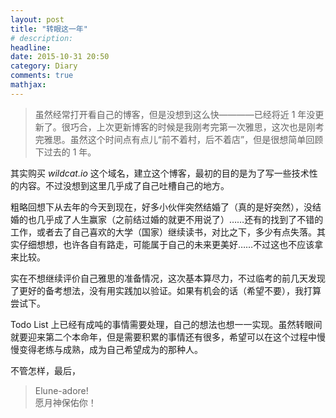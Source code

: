 ```yaml
---
layout: post
title: "转眼这一年"
# description: 
headline: 
date: 2015-10-31 20:50
category: Diary
comments: true
mathjax: 
---
```


> 虽然经常打开看自己的博客，但是没想到这么快————已经将近 1 年没更新了。很巧合，上次更新博客的时候是我刚考完第一次雅思，这次也是刚考完雅思。虽然这个时间点有点儿“前不着村，后不着店”，但是很想简单回顾下过去的 1 年。

其实购买 *wildcat.io* 这个域名，建立这个博客，最初的目的是为了写一些技术性的内容。不过没想到这里几乎成了自己吐槽自己的地方。

<!-- more -->

粗略回想下从去年的今天到现在，好多小伙伴突然结婚了（真的是好突然），没结婚的也几乎成了人生赢家（之前结过婚的就更不用说了）……还有的找到了不错的工作，或者去了自己喜欢的大学（国家）继续读书，对比之下，多少有点失落。其实仔细想想，也许各自有路走，可能属于自己的未来更美好……不过这也不应该拿来比较。

实在不想继续评价自己雅思的准备情况，这次基本算尽力，不过临考的前几天发现了更好的备考想法，没有用实践加以验证。如果有机会的话（希望不要），我打算尝试下。

Todo List 上已经有成吨的事情需要处理，自己的想法也想一一实现。虽然转眼间就要迎来第二个本命年，但是需要积累的事情还有很多，希望可以在这个过程中慢慢变得老练与成熟，成为自己希望成为的那种人。

不管怎样，最后，

> Elune-adore!  
> 愿月神保佑你！
